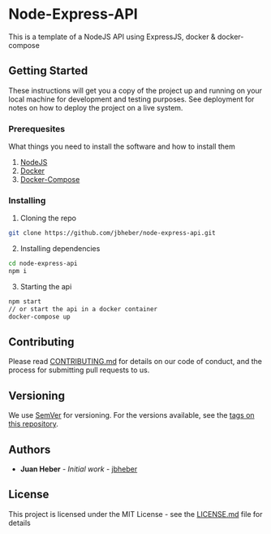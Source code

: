 # Node-Express-API

This is a template of a NodeJS API using ExpressJS, docker & docker-compose

## Getting Started

These instructions will get you a copy of the project up and running on your local machine for development and testing purposes. See deployment for notes on how to deploy the project on a live system.

### Prerequesites

What things you need to install the software and how to install them

1. [NodeJS](https://nodejs.org/)
2. [Docker](https://www.docker.com/)
3. [Docker-Compose](https://docs.docker.com/compose/)

### Installing

1. Cloning the repo

```bash
git clone https://github.com/jbheber/node-express-api.git
```

2. Installing dependencies

```bash
cd node-express-api
npm i
```

3. Starting the api

```bash
npm start
// or start the api in a docker container
docker-compose up
```

## Contributing

Please read [CONTRIBUTING.md](https://gist.github.com/PurpleBooth/b24679402957c63ec426) for details on our code of conduct, and the process for submitting pull requests to us.

## Versioning

We use [SemVer](http://semver.org/) for versioning. For the versions available, see the [tags on this repository](https://github.com/your/project/tags).

## Authors

- **Juan Heber** - _Initial work_ - [jbheber](https://github.com/jbheber)

## License

This project is licensed under the MIT License - see the [LICENSE.md](LICENSE.md) file for details
